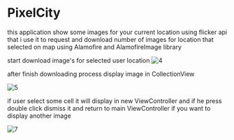 # PixelCity
this application show some images for your current location using flicker api that i use it to request 
and download  number of images for location that selected on map using Alamofire and AlamofireImage library

start download image's for selected user location
![4](https://user-images.githubusercontent.com/28659588/52471943-caddc400-2b9a-11e9-9f30-efd538aa8907.png)

after finish downloading process display image in CollectionView

![5](https://user-images.githubusercontent.com/28659588/52471946-cb765a80-2b9a-11e9-83b2-f8502aa73aab.png)

if user select some cell it will display in new ViewController and if he press double click dismiss it and return to main ViewController if you want to display another image

![7](https://user-images.githubusercontent.com/28659588/52471953-cf09e180-2b9a-11e9-80e5-b83999c2d12b.png)




